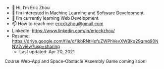 - 👋 Hi, I’m Eric Zhou
- 👀 I’m interested in Machine Learning and Software Development.
- 🌱 I’m currently learning Web Development.
- 📫 How to reach me: ericckzhou@gmail.com
- LinkedIn: https://www.linkedin.com/in/ericckzhou/
- Resume: https://drive.google.com/file/d/1kbRNtHofuZWPhVevXWBkp29qmq90NNV2/view?usp=sharing
  - Last updated: Apr 20, 2021

Course Web-App and Space-Obstacle Assembly Game coming soon!
<!---
ericckzhou/ericckzhou is a ✨ special ✨ repository because its `README.md` (this file) appears on your GitHub profile.
You can click the Preview link to take a look at your changes.
--->
